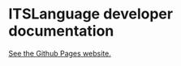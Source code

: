 ITSLanguage developer documentation
===================================

[See the Github Pages website.](https://itslanguage.github.io/itslanguage-docs/)
